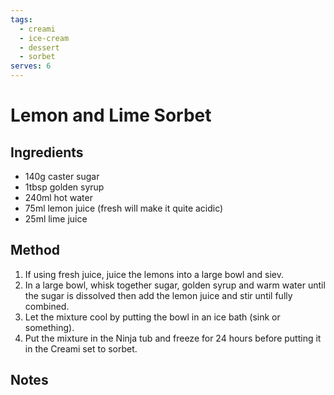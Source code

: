 ```yaml
---
tags:
  - creami
  - ice-cream
  - dessert
  - sorbet
serves: 6
---
```

# Lemon and Lime Sorbet

## Ingredients

- 140g caster sugar
- 1tbsp golden syrup
- 240ml hot water
- 75ml lemon juice (fresh will make it quite acidic)
- 25ml lime juice

## Method

1. If using fresh juice, juice the lemons into a large bowl and siev.
2. In a large bowl, whisk together sugar, golden syrup and warm water until the sugar is dissolved then add the lemon juice and stir until fully combined.
3. Let the mixture cool by putting the bowl in an ice bath (sink or something).
4. Put the mixture in the Ninja tub and freeze for 24 hours before putting it in the Creami set to sorbet.

## Notes